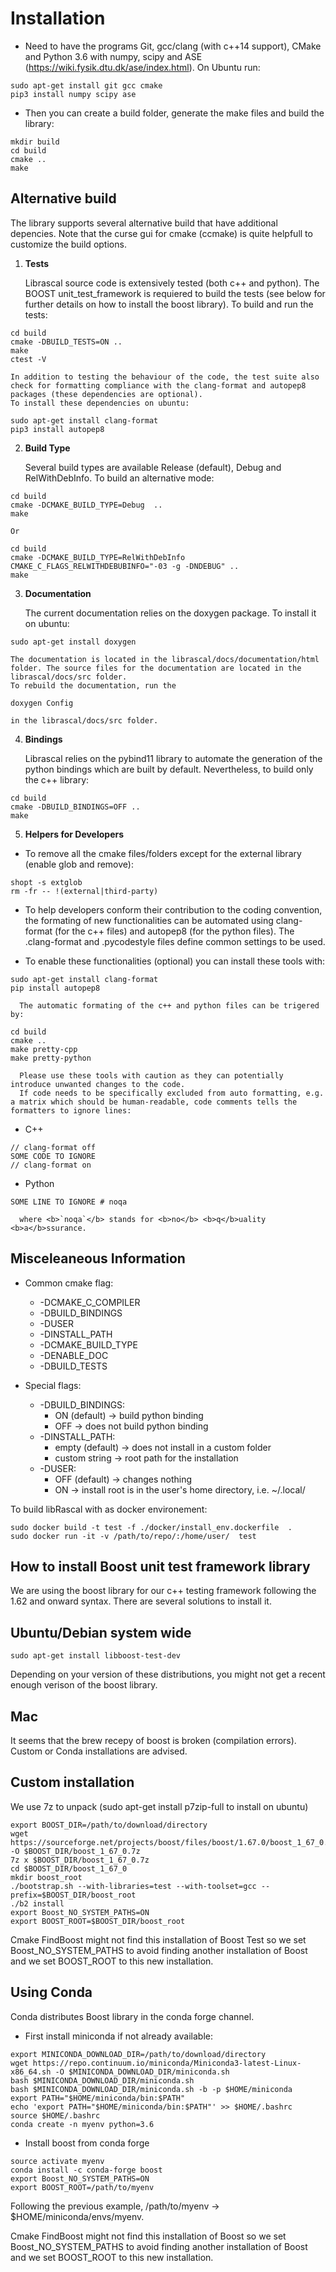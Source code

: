 
# Installation
* Need to have the programs Git, gcc/clang (with c++14 support), CMake and Python 3.6 with numpy, scipy and ASE (https://wiki.fysik.dtu.dk/ase/index.html). On Ubuntu run:
```Shell
sudo apt-get install git gcc cmake
pip3 install numpy scipy ase
```
* Then you can create a build folder, generate the make files and build the library:
```Shell
mkdir build
cd build
cmake ..
make
```


## Alternative build

The library supports several alternative build that have additional depencies.
Note that the curse gui for cmake (ccmake) is quite helpfull to customize the build options.

1. <b>Tests</b>

    Librascal source code is extensively tested (both c++ and python). The BOOST unit_test_framework is requiered to build the tests (see below for further details on how to install the boost library).
    To build and run the tests:
```Shell
cd build
cmake -DBUILD_TESTS=ON ..
make
ctest -V
```
    In addition to testing the behaviour of the code, the test suite also check for formatting compliance with the clang-format and autopep8 packages (these dependencies are optional).
    To install these dependencies on ubuntu:
```Shell
sudo apt-get install clang-format
pip3 install autopep8
```

2. <b>Build Type</b>

    Several build types are available Release (default), Debug and RelWithDebInfo. To build an alternative mode:
```Shell
cd build
cmake -DCMAKE_BUILD_TYPE=Debug  ..
make
```
    Or
```Shell
cd build
cmake -DCMAKE_BUILD_TYPE=RelWithDebInfo  CMAKE_C_FLAGS_RELWITHDEBUBINFO="-03 -g -DNDEBUG" ..
make
```

3. <b>Documentation</b>

    The current documentation relies on the doxygen package. To install it on ubuntu:
```Shell
sudo apt-get install doxygen
```
    The documentation is located in the librascal/docs/documentation/html folder. The source files for the documentation are located in the librascal/docs/src folder. 
    To rebuild the documentation, run the 
```Shell
doxygen Config
```
    in the librascal/docs/src folder.
4. <b>Bindings</b>

      Librascal relies on the pybind11 library to automate the generation of the python bindings which are built by default. Nevertheless, to build only the c++ library:
```
cd build
cmake -DBUILD_BINDINGS=OFF ..
make
```

5. <b>Helpers for Developers</b>

* To remove all the cmake files/folders except for the external library (enable glob and remove):
```Shell
shopt -s extglob
rm -fr -- !(external|third-party)
```
* To help developers conform their contribution to the coding convention, the formating of new functionalities can be automated using clang-format (for the c++ files) and autopep8 (for the python files). The .clang-format and .pycodestyle files define common settings to be used.

* To enable these functionalities (optional) you can install these tools with:
```Shell
sudo apt-get install clang-format
pip install autopep8
```
      The automatic formating of the c++ and python files can be trigered by:
```Shell
cd build
cmake ..
make pretty-cpp
make pretty-python
```
      Please use these tools with caution as they can potentially introduce unwanted changes to the code.
      If code needs to be specifically excluded from auto formatting, e.g. a matrix which should be human-readable, code comments tells the formatters to ignore lines:

* C++
```Shell
// clang-format off
SOME CODE TO IGNORE
// clang-format on
```

* Python

```Shell
SOME LINE TO IGNORE # noqa
```
      where <b>`noqa`</b> stands for <b>no</b> <b>q</b>uality <b>a</b>ssurance.

## Misceleaneous Information

* Common cmake flag:
  + -DCMAKE_C_COMPILER
  + -DBUILD_BINDINGS
  + -DUSER
  + -DINSTALL_PATH
  + -DCMAKE_BUILD_TYPE
  + -DENABLE_DOC
  + -DBUILD_TESTS

* Special flags:
  + -DBUILD_BINDINGS:
    + ON (default) -> build python binding
    + OFF -> does not build python binding
  + -DINSTALL_PATH:
    + empty (default) -> does not install in a custom folder
    + custom string -> root path for the installation
  + -DUSER:
    + OFF (default) -> changes nothing
    + ON -> install root is in the user's home directory, i.e. ~/.local/


To build libRascal with as docker environement:
```
sudo docker build -t test -f ./docker/install_env.dockerfile  .
sudo docker run -it -v /path/to/repo/:/home/user/  test
```

## How to install Boost unit test framework library

We are using the boost library for our c++ testing framework following the 1.62 and onward syntax. There are several solutions to install it.

## Ubuntu/Debian system wide

```
sudo apt-get install libboost-test-dev
```
Depending on your version of these distributions, you might not get a recent enough verison of the boost library.

## Mac
It seems that the brew recepy of boost is broken (compilation errors). Custom or Conda installations are advised. 

## Custom installation
We use 7z to unpack (sudo apt-get install p7zip-full to install on ubuntu)
```
export BOOST_DIR=/path/to/download/directory
wget https://sourceforge.net/projects/boost/files/boost/1.67.0/boost_1_67_0.7z/download -O $BOOST_DIR/boost_1_67_0.7z
7z x $BOOST_DIR/boost_1_67_0.7z
cd $BOOST_DIR/boost_1_67_0
mkdir boost_root
./bootstrap.sh --with-libraries=test --with-toolset=gcc --prefix=$BOOST_DIR/boost_root 
./b2 install
export Boost_NO_SYSTEM_PATHS=ON
export BOOST_ROOT=$BOOST_DIR/boost_root
```
Cmake FindBoost might not find this installation of Boost Test so we set Boost_NO_SYSTEM_PATHS to avoid finding another installation of Boost and we set BOOST_ROOT to this new installation.

## Using Conda
Conda distributes Boost library in the conda forge channel.
+ First install miniconda if not already available:
```
export MINICONDA_DOWNLOAD_DIR=/path/to/download/directory
wget https://repo.continuum.io/miniconda/Miniconda3-latest-Linux-x86_64.sh -O $MINICONDA_DOWNLOAD_DIR/miniconda.sh
bash $MINICONDA_DOWNLOAD_DIR/miniconda.sh
bash $MINICONDA_DOWNLOAD_DIR/miniconda.sh -b -p $HOME/miniconda
export PATH="$HOME/miniconda/bin:$PATH" 
echo 'export PATH="$HOME/miniconda/bin:$PATH"' >> $HOME/.bashrc
source $HOME/.bashrc
conda create -n myenv python=3.6
```

+ Install boost from conda forge
```
source activate myenv
conda install -c conda-forge boost
export Boost_NO_SYSTEM_PATHS=ON 
export BOOST_ROOT=/path/to/myenv
```
Following the previous example, /path/to/myenv -> $HOME/miniconda/envs/myenv.

Cmake FindBoost might not find this installation of Boost so we set Boost_NO_SYSTEM_PATHS to avoid finding another installation of Boost and we set BOOST_ROOT to this new installation.
```
